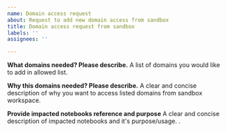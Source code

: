 ```yaml
---
name: Domain access request
about: Request to add new domain access from sandbox
title: Domain access request from sandbox
labels: ''
assignees: ''

---
```


**What domains needed? Please describe.**
A list of domains you would like to add in allowed list.

**Why this domains needed? Please describe.**
A clear and concise description of why you want to access listed domains from sandbox workspace.

**Provide impacted notebooks reference and purpose**
A clear and concise description of impacted notebooks and it's purpose/usage.
.
